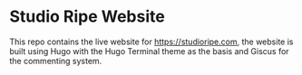 # Studio Ripe Website

This repo contains the live website for https://studioripe.com, the website is built using Hugo with the Hugo Terminal theme as the basis and Giscus for the commenting system.
